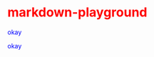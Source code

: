 # markdown-playground

<script type="text/javascript">
// JavaScript example

document.getElementById("demo").innerHTML = "Hello JavaScript!";
</script>
okay

<style
  type="text/css">
h1 {color:red;}

p {color:blue;}
</style>
okay
